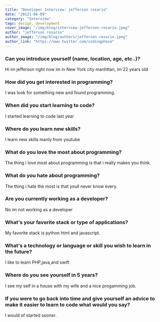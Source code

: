 ```yaml
---
title: "Developer Interview: jefferson rosario"
date: "20121-06-09"
category: "Interview"
tags: design, development
cover_image: "/img/blog/interview-jefferson-rosario.jpeg"
author: "jefferson rosario"
author_image: "/img/blog/authors/jefferson-rosario.jpeg"
author_link: "https://www.twitter.com/codingphase"
---
```


### Can you introduce yourself (name, location, age, etc..)?

Hi im jefferson right now im in New York city manhttan, im 22 years old
### How did you get interested in programming?

I was look for something new and found programming.

### When did you start learning to code?

I started learning to code last year

### Where do you learn new skills?

I learn new skills manly from youtube

### What do you love the most about programming?

The thing i love most about programming is that i really makes you think. 

### What do you hate about programming?

The thing i hate the most is that youll never know every. 

### Are you currently working as a developer?

No im not working as a developer

### What's your favorite stack or type of applications?

My favorite stack is python html and javascript.

### What's a technology or language or skill you wish to learn in the future?

I like to learn PHP,java,and swift

### Where do you see yourself in 5 years?

I see my self in a house with my wife and a nice progamming job.

### If you were to go back into time and give yourself an advice to make it easier to learn to code what would you say?

I would of started sooner.

